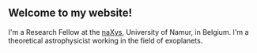 ## Welcome to my website!

I'm a Research Fellow at the [naXys](http://www.naxys.be/), University of Namur, in Belgium. I'm a theoretical astrophysicist working in the field of exoplanets.
